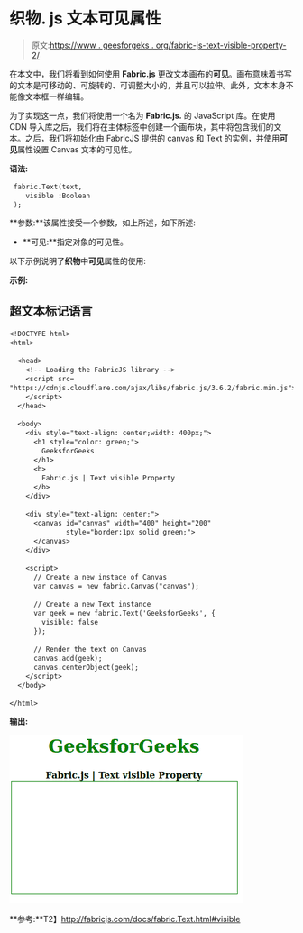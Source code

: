 # 织物. js 文本可见属性

> 原文:[https://www . geesforgeks . org/fabric-js-text-visible-property-2/](https://www.geeksforgeeks.org/fabric-js-text-visible-property-2/)

在本文中，我们将看到如何使用 **Fabric.js** 更改文本画布的**可见**。画布意味着书写的文本是可移动的、可旋转的、可调整大小的，并且可以拉伸。此外，文本本身不能像文本框一样编辑。

为了实现这一点，我们将使用一个名为 **Fabric.js.** 的 JavaScript 库。在使用 CDN 导入库之后，我们将在主体标签中创建一个画布块，其中将包含我们的文本。之后，我们将初始化由 FabricJS 提供的 canvas 和 Text 的实例，并使用**可见**属性设置 Canvas 文本的可见性。

**语法:**

```
 fabric.Text(text,
    visible :Boolean
 ); 
```

**参数:**该属性接受一个参数，如上所述，如下所述:

*   **可见:**指定对象的可见性。

以下示例说明了**织物**中**可见**属性的使用:

**示例:**

## 超文本标记语言

```
<!DOCTYPE html> 
<html> 

  <head> 
    <!-- Loading the FabricJS library -->
    <script src= 
"https://cdnjs.cloudflare.com/ajax/libs/fabric.js/3.6.2/fabric.min.js"> 
    </script> 
  </head> 

  <body> 
    <div style="text-align: center;width: 400px;"> 
      <h1 style="color: green;"> 
        GeeksforGeeks 
      </h1>
      <b> 
        Fabric.js | Text visible Property 
      </b> 
    </div> 

    <div style="text-align: center;"> 
      <canvas id="canvas" width="400" height="200"
              style="border:1px solid green;"> 
      </canvas> 
    </div> 

    <script> 
      // Create a new instace of Canvas 
      var canvas = new fabric.Canvas("canvas"); 

      // Create a new Text instance 
      var geek = new fabric.Text('GeeksforGeeks', {  
        visible: false 
      });

      // Render the text on Canvas 
      canvas.add(geek); 
      canvas.centerObject(geek);
    </script> 
  </body> 

</html>
```

**输出:**

![](img/5617db8ca3cd0d3192d5da5dad6c1fc0.png)

**参考:**T2】http://fabricjs.com/docs/fabric.Text.html#visible